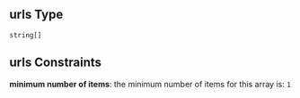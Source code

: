 ## urls Type

`string[]`

## urls Constraints

**minimum number of items**: the minimum number of items for this array is: `1`
